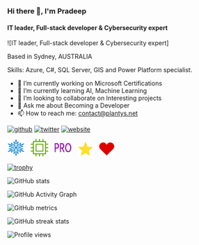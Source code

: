 ### Hi there 👋, I'm Pradeep
#### IT leader, Full-stack developer & Cybersecurity expert
![IT leader, Full-stack developer & Cybersecurity expert]

Based in Sydney, AUSTRALIA

Skills: Azure, C#, SQL Server, GIS and Power Platform specialist.

- 🔭 I’m currently working on Microsoft Certifications 
- 🌱 I’m currently learning AI, Machine Learning 
- 👯 I’m looking to collaborate on Interesting projects 
- 💬 Ask me about Becoming a Developer 
- 📫 How to reach me: contact@plantys.net 


[<img src='https://cdn.jsdelivr.net/npm/simple-icons@3.0.1/icons/github.svg' alt='github' height='40'>](https://github.com/pmia)  [<img src='https://cdn.jsdelivr.net/npm/simple-icons@3.0.1/icons/twitter.svg' alt='twitter' height='40'>](https://twitter.com/@ps672890)  [<img src='https://cdn.jsdelivr.net/npm/simple-icons@3.0.1/icons/icloud.svg' alt='website' height='40'>](plantys.net)  

<a href='https://archiveprogram.github.com/'><img src='https://raw.githubusercontent.com/acervenky/animated-github-badges/master/assets/acbadge.gif' width='40' height='40'></a> <a href='https://docs.github.com/en/developers'><img src='https://raw.githubusercontent.com/acervenky/animated-github-badges/master/assets/devbadge.gif' width='40' height='40'></a> <a href='https://github.com/pricing'><img src='https://raw.githubusercontent.com/acervenky/animated-github-badges/master/assets/pro.gif' width='40' height='40'></a> <a href='https://stars.github.com/'><img src='https://raw.githubusercontent.com/acervenky/animated-github-badges/master/assets/starbadge.gif' width='35' height='35'></a> <a href='https://docs.github.com/en/github/supporting-the-open-source-community-with-github-sponsors'><img src='https://raw.githubusercontent.com/acervenky/animated-github-badges/master/assets/sponsorbadge.gif' width='35' height='35'></a> 

[![trophy](https://github-profile-trophy.vercel.app/?username=pmia)](https://github.com/ryo-ma/github-profile-trophy)

![GitHub stats](https://github-readme-stats.vercel.app/api?username=pmia&show_icons=true)  

![GitHub Activity Graph](https://activity-graph.herokuapp.com/graph?username=pmia)  

![GitHub metrics](https://metrics.lecoq.io/pmia)  

![GitHub streak stats](https://github-readme-streak-stats.herokuapp.com/?user=pmia)  

![Profile views](https://gpvc.arturio.dev/pmia)  
